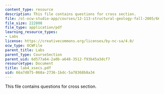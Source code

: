 ```yaml
---
content_type: resource
description: This file contains questions for cross section.
file: /ol-ocw-studio-app/courses/12-113-structural-geology-fall-2005/66a7d875068a27361bdc5a78368b8a34_lab4_xsecs.pdf
file_size: 222808
file_type: application/pdf
learning_resource_types:
- Labs
license: https://creativecommons.org/licenses/by-nc-sa/4.0/
ocw_type: OCWFile
parent_title: Labs
parent_type: CourseSection
parent_uid: 6d577a64-2a0b-a648-3512-f93b45a3dcf7
resourcetype: Document
title: lab4_xsecs.pdf
uid: 66a7d875-068a-2736-1bdc-5a78368b8a34
---
```

This file contains questions for cross section.